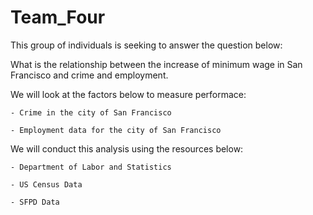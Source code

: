 # Team_Four

This group of individuals is seeking to answer the question below:

What is the relationship between the increase of minimum wage in San Francisco and crime and employment. 

We will look at the factors below to measure performace:

    - Crime in the city of San Francisco

    - Employment data for the city of San Francisco

We will conduct this analysis using the resources below:

    - Department of Labor and Statistics

    - US Census Data

    - SFPD Data


